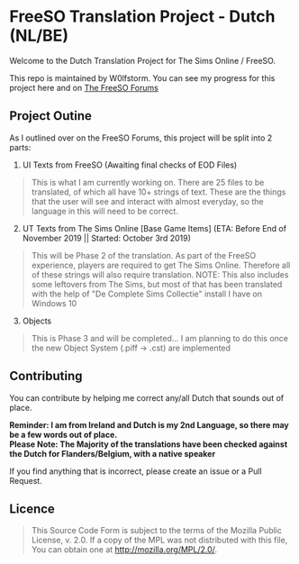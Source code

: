 # FreeSO Translation Project - Dutch (NL/BE)
Welcome to the Dutch Translation Project for The Sims Online / FreeSO.

This repo is maintained by W0lfstorm. You can see my progress for this project here and on [The FreeSO Forums](http://forum.freeso.org/threads/wip-dutch-translations-v0-1.6494/#post-31765)

## Project Outine

As I outlined over on the FreeSO Forums, this project will be split into 2 parts:

1. UI Texts from FreeSO (Awaiting final checks of EOD Files)  
> This is what I am currently working on. There are 25 files to be translated, of which all have 10+ strings of text. 
> These are the things that the user will see and interact with almost everyday, so the language in this will need to be correct. 


2. UT Texts from The Sims Online [Base Game Items] (ETA: Before End of November 2019 || Started: October 3rd 2019)  
> This will be Phase 2 of the translation. As part of the FreeSO experience, players are required to get The Sims Online. Therefore all of these strings will also require translation.
> NOTE: This also includes some leftovers from The Sims, but most of that has been translated with the help of "De Complete Sims Collectie" install I have on Windows 10

3. Objects  
> This is Phase 3 and will be completed... I am planning to do this once the new Object System (.piff -> .cst) are implemented

## Contributing
You can contribute by helping me correct any/all Dutch that sounds out of place. 

**Reminder: I am from Ireland and Dutch is my 2nd Language, so there may be a few words out of place.   
Please Note: The Majority of the translations have been checked against the Dutch for Flanders/Belgium, with a native speaker**

If you find anything that is incorrect, please create an issue or a Pull Request. 

## Licence
> This Source Code Form is subject to the terms of the Mozilla Public License, v. 2.0.
> If a copy of the MPL was not distributed with this file, You can obtain one at
> http://mozilla.org/MPL/2.0/.
